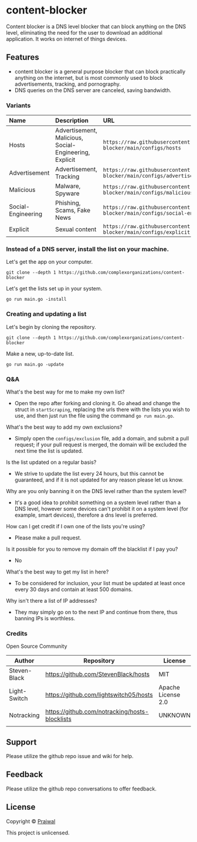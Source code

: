 # content-blocker

Content blocker is a DNS level blocker that can block anything on the DNS level, eliminating the need for the user to download an additional application. It works on internet of things devices.

## Features

- content blocker is a general purpose blocker that can block practically anything on the internet, but is most commonly used to block advertisements, tracking, and pornography.
- DNS queries on the DNS server are canceled, saving bandwidth.

### Variants
| Name     | Description                | URL      |
| :------- | :------------------------- | :------- |
| Hosts    | Advertisement, Malicious, Social-Engineering, Explicit | `https://raw.githubusercontent.com/complexorganizations/content-blocker/main/configs/hosts` |
| Advertisement | Advertisement, Tracking | `https://raw.githubusercontent.com/complexorganizations/content-blocker/main/configs/advertisement` |
| Malicious | Malware, Spyware | `https://raw.githubusercontent.com/complexorganizations/content-blocker/main/configs/malicious` |
| Social-Engineering | Phishing, Scams, Fake News | `https://raw.githubusercontent.com/complexorganizations/content-blocker/main/configs/social-engineering` |
| Explicit | Sexual content | `https://raw.githubusercontent.com/complexorganizations/content-blocker/main/configs/explicit` |

### Instead of a DNS server, install the list on your machine.
Let's get the app on your computer.
```
git clone --depth 1 https://github.com/complexorganizations/content-blocker
```
Let's get the lists set up in your system.
```
go run main.go -install
```

### Creating and updating a list
Let's begin by cloning the repository.
```
git clone --depth 1 https://github.com/complexorganizations/content-blocker
```
Make a new, up-to-date list.
```
go run main.go -update
```

### Q&A
What's the best way for me to make my own list?
- Open the repo after forking and cloning it. Go ahead and change the struct in `startScraping`, replacing the urls there with the lists you wish to use, and then just run the file using the command `go run main.go`.

What's the best way to add my own exclusions?
- Simply open the `configs/exclusion` file, add a domain, and submit a pull request; if your pull request is merged, the domain will be excluded the next time the list is updated.

Is the list updated on a regular basis?
- We strive to update the list every 24 hours, but this cannot be guaranteed, and if it is not updated for any reason please let us know.

Why are you only banning it on the DNS level rather than the system level?
- It's a good idea to prohibit something on a system level rather than a DNS level, however some devices can't prohibit it on a system level (for example, smart devices), therefore a dns level is preferred.

How can I get credit if I own one of the lists you're using?
- Please make a pull request.

Is it possible for you to remove my domain off the blacklist if I pay you?
- No

What's the best way to get my list in here?
- To be considered for inclusion, your list must be updated at least once every 30 days and contain at least 500 domains.

Why isn't there a list of IP addresses?
- They may simply go on to the next IP and continue from there, thus banning IPs is worthless.

### Credits
Open Source Community

| Author                 | Repository             | License                |
| ---------------------  | ---------------------  | ---------------------  |
| Steven-Black           | https://github.com/StevenBlack/hosts | MIT |
| Light-Switch           | https://github.com/lightswitch05/hosts | Apache License 2.0 |
| Notracking             | https://github.com/notracking/hosts-blocklists | UNKNOWN |
|                        |                        |                        |


## Support

Please utilize the github repo issue and wiki for help.


## Feedback

Please utilize the github repo conversations to offer feedback.


## License
Copyright © [Prajwal](https://github.com/prajwal-koirala)

This project is unlicensed.
